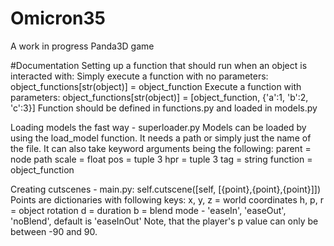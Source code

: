 # Omicron35
A work in progress Panda3D game

#Documentation
Setting up a function that should run when an object is interacted with:
Simply execute a function with no parameters:
   object_functions[str(object)] = object_function
Execute a function with parameters:
   object_functions[str(object)] = [object_function, {'a':1, 'b':2, 'c':3}]
Function should be defined in functions.py and loaded in models.py

Loading models the fast way - superloader.py
Models can be loaded by using the load_model function. It needs a path or simply just the name of the file.
It can also take keyword arguments being the following:
parent = node path
scale = float
pos = tuple 3
hpr = tuple 3
tag = string
function = object_function

Creating cutscenes - main.py:
self.cutscene([self, [{point},{point},{point}]])
Points are dictionaries with following keys:
x, y, z = world coordinates
h, p, r = object rotation
d = duration
b = blend mode - 'easeIn', 'easeOut', 'noBlend', default is 'easeInOut'
Note, that the player's p value can only be between -90 and 90.
